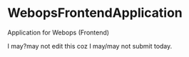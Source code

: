 # WebopsFrontendApplication
Application for Webops (Frontend)

I may?may not edit this coz I may/may not submit today.
